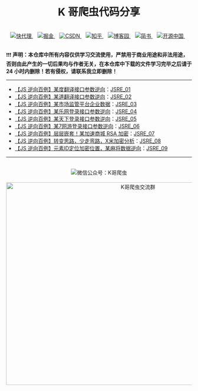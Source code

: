 <h1 align="center">K 哥爬虫代码分享</h1>
<br>
<div align="center">
    <a href="https://www.kuaidaili.com/">
        <img alt="快代理" src="https://img.shields.io/static/v1?label=%E5%BF%AB%E4%BB%A3%E7%90%86&message=%20&color=%231E80FF&logo=KaiOS&style=flat-square&logoColor=white">
    </a>&nbsp;&nbsp;
    <a href="https://juejin.cn/user/950457502012974">
        <img alt="掘金" src="https://img.shields.io/static/v1?label=%E6%8E%98%E9%87%91&message=%20&color=%23FBBC05&logo=jQuery&style=flat-square&logoColor=white">
    </a>&nbsp;&nbsp;
    <a href="https://blog.csdn.net/kdl_csdn">
        <img alt="CSDN" src="https://img.shields.io/static/v1?label=CSDN&message=%20&color=%23F91310&logo=c&style=flat-square&logoColor=white">
    </a>&nbsp;&nbsp;
    <a href="https://www.zhihu.com/people/wan-feng-zzz-5">
        <img alt="知乎" src="https://img.shields.io/static/v1?label=%E7%9F%A5%E4%B9%8E&message=%20&color=%23008B8B&logo=zhihu&style=flat-square&logoColor=white">
    </a>&nbsp;&nbsp;
        <a href="https://www.cnblogs.com/kuaidaili/">
        <img alt="博客园" src="https://img.shields.io/static/v1?label=%E5%8D%9A%E5%AE%A2%E5%9B%AD&message=%20&color=green2&logo=Blogger&style=flat-square&logoColor=white">
    </a>&nbsp;&nbsp;
    <a href="https://www.jianshu.com/u/d6d773394f99">
        <img alt="简书" src="https://img.shields.io/static/v1?label=%E7%AE%80%E4%B9%A6&message=%20&color=%23EA6F5A&logo=Storyblok&style=flat-square&logoColor=white">
    </a>&nbsp;&nbsp;
    <a href="https://my.oschina.net/u/4585873">
        <img alt="开源中国" src="https://img.shields.io/static/v1?label=%E5%BC%80%E6%BA%90%E4%B8%AD%E5%9B%BD&message=%20&color=%2332AA66&logo=Codio&style=flat-square&logoColor=white">
    </a>&nbsp;&nbsp;
</div>
<br>

❗❗❗ **声明：本仓库中所有内容仅供学习交流使用，严禁用于商业用途和非法用途，否则由此产生的一切后果均与作者无关，在本仓库中下载的文件学习完毕之后请于 24 小时内删除！若有侵权，请联系我立即删除！**

---

- [【JS 逆向百例】某度翻译接口参数逆向](https://mp.weixin.qq.com/s/li_UBzEUvLmaL207eFhyvw)：[JSRE_01](https://github.com/kuaidaili/crawler/tree/master/JSRE_01)
- [【JS 逆向百例】某道翻译接口参数逆向](https://mp.weixin.qq.com/s/p9oFqVQhHn4tlpqonAdNSQ)：[JSRE_02](https://github.com/kuaidaili/crawler/tree/master/JSRE_02)
- [【JS 逆向百例】某市场监管平台企业数据](https://mp.weixin.qq.com/s/QmWy0zhsE0ZwEJwrfCohTA)：[JSRE_03](https://github.com/kuaidaili/crawler/tree/master/JSRE_03)
- [【JS 逆向百例】某乐网登录接口参数逆向](https://mp.weixin.qq.com/s/1eXvxbZklEtwrkUn4iEmtQ)：[JSRE_04](https://github.com/kuaidaili/crawler/tree/master/JSRE_04)
- [【JS 逆向百例】某天下登录接口参数逆向](https://mp.weixin.qq.com/s/yQMlvddLHi_lSQAuK05HyA)：[JSRE_05](https://github.com/kuaidaili/crawler/tree/main/JSRE_05)
- [【JS 逆向百例】某7网游登录接口参数逆向](https://mp.weixin.qq.com/s/OrDOGRECm-k7f_thL6NO1A)：[JSRE_06](https://github.com/kuaidaili/crawler/tree/main/JSRE_06)
- [【JS 逆向百例】层层嵌套！某加速商城 RSA 加密](https://mp.weixin.qq.com/s/tvzh0tIs1N_R3Ycj8r5SMg)：[JSRE_07](https://github.com/kuaidaili/crawler/tree/main/JSRE_07)
- [【JS 逆向百例】转变思路，少走弯路，X米加密分析](https://mp.weixin.qq.com/s/gBOTxUiq1RgOaZtdR6XRSA)：[JSRE_08](https://github.com/kuaidaili/crawler/tree/main/JSRE_08)
- [【JS 逆向百例】元素ID定位加密位置，某麻将数据逆向](https://mp.weixin.qq.com/s/KWJLN3O2qTwqjj3ZrVo2fA)：[JSRE_09](https://github.com/kuaidaili/crawler/tree/main/JSRE_09)

---

<br>
<div align="center">
    <img alt="微信公众号：K哥爬虫" src="https://img-blog.csdnimg.cn/c8918142f3fa4bb3adb1df0e253cd2ff.gif"></img>
</div>
<br>
<div align="center">
    <img alt="K哥爬虫交流群" src="https://img-blog.csdnimg.cn/d3061dcc65c4486bbd075e328ae01a9c.png" height="550" width="700"></img>
</div>
<!-- <div align="center">
    <img alt="JS 逆向百例" src="https://img-blog.csdnimg.cn/fad5d57123a048819be40229e83a6796.png"></img>
</div>
<br> -->